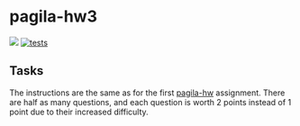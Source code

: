 # pagila-hw3
[![](https://github.com/jzlilili/pagila-hw3/workflows/tests/badge.svg)](https://github.com/jzlilili/pagila-hw3/actions?query=workflow%3Atests)
[![tests](https://github.com/jzlilili/pagila-hw3/actions/workflows/tests.yml/badge.svg)](https://github.com/jzlilili/pagila-hw3/actions/workflows/tests.yml)

## Tasks

The instructions are the same as for the first [pagila-hw](https://github.com/mikeizbicki/pagila-hw) assignment.
There are half as many questions, and each question is worth 2 points instead of 1 point due to their increased difficulty.
